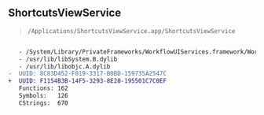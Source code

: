 ## ShortcutsViewService

> `/Applications/ShortcutsViewService.app/ShortcutsViewService`

```diff

   - /System/Library/PrivateFrameworks/WorkflowUIServices.framework/WorkflowUIServices
   - /usr/lib/libSystem.B.dylib
   - /usr/lib/libobjc.A.dylib
-  UUID: 8C83D452-F019-3317-B0BD-159735A2547C
+  UUID: F1154B3B-14F5-3293-8E20-195501C7C0EF
   Functions: 162
   Symbols:   126
   CStrings:  670

```
